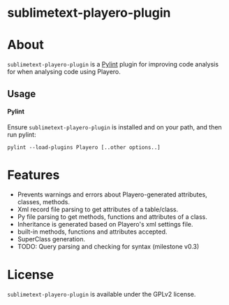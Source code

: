 sublimetext-playero-plugin
==========================

# About

`sublimetext-playero-plugin` is a [Pylint](http://pylint.org) plugin for improving code analysis for when analysing code using Playero.

## Usage

#### Pylint

Ensure `sublimetext-playero-plugin` is installed and on your path, and then run pylint:

```
pylint --load-plugins Playero [..other options..]
```

# Features

* Prevents warnings and errors about Playero-generated attributes, classes, methods.
* Xml record file parsing to get attributes of a table/class.
* Py file parsing to get methods, functions and attributes of a class.
* Inheritance is generated based on Playero's xml settings file.
* built-in methods, functions and attributes accepted.
* SuperClass generation.
* TODO: Query parsing and checking for syntax (milestone v0.3)

# License

`sublimetext-playero-plugin` is available under the GPLv2 license.

